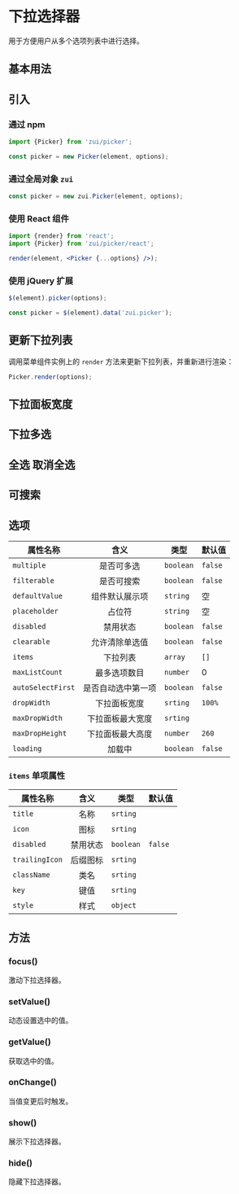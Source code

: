 # 下拉选择器

用于方便用户从多个选项列表中进行选择。

## 基本用法

## 引入

### 通过 npm

```js
import {Picker} from 'zui/picker';

const picker = new Picker(element, options);
```

### 通过全局对象 `zui`

```js
const picker = new zui.Picker(element, options);
```

### 使用 React 组件

```jsx
import {render} from 'react';
import {Picker} from 'zui/picker/react';

render(element, <Picker {...options} />);
```

### 使用 jQuery 扩展

```js
$(element).picker(options);

const picker = $(element).data('zui.picker');
```

## 更新下拉列表

调用菜单组件实例上的 `render` 方法来更新下拉列表，并重新进行渲染：

```js
Picker.render(options);
```

## 下拉面板宽度

## 下拉多选

## 全选 取消全选

## 可搜索

## 选项

| 属性名称           | 含义             | 类型 | 默认值  |
| ----------------- |:----------------:| ----- |----- |
| `multiple`        | 是否可多选         | `boolean` |  `false` | 
| `filterable`      | 是否可搜索         | `boolean` |  `false` |  
| `defaultValue`    | 组件默认展示项     | `string` |  空 | 
| `placeholder`     | 占位符             | `string` |  空 | 
| `disabled`        | 禁用状态           | `boolean` |  `false` | 
| `clearable`       | 允许清除单选值		  | `boolean` |  `false` | 
| `items`           | 下拉列表		        | `array` |  `[]` | 
| `maxListCount`    | 最多选项数目       | `number` |  0 | 
| `autoSelectFirst` | 是否自动选中第一项	| `boolean` |  `false` | 
| `dropWidth`       | 下拉面板宽度	      | `srting` |  `100%` | 
| `maxDropWidth`    | 下拉面板最大宽度	   | `srting` |   |
| `maxDropHeight`   | 下拉面板最大高度		 | `number` |  `260` | 
| `loading`         | 加载中	            | `boolean` |  `false` |

### `items` 单项属性

| 属性名称           | 含义                | 类型     | 默认值  |
| ----------------- |:-------------------:| -------- |----- |
| `title`           | 名称                 | `srting` |   | 
| `icon`            | 图标                 | `srting` |   | 
| `disabled`        | 禁用状态             | `boolean` | `false` | 
| `trailingIcon`    | 后缀图标             | `srting`   |   | 
| `className`       | 类名                 | `srting`   |   | 
| `key`             | 键值                 | `srting`   |   | 
| `style`           | 样式                 | `object`   |   | 


## 方法

### focus()

激动下拉选择器。

### setValue()

动态设置选中的值。

### getValue() 

获取选中的值。

### onChange()

当值变更后时触发。

### show() 

展示下拉选择器。

### hide() 

隐藏下拉选择器。
